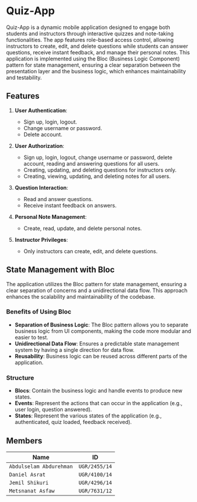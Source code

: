 # Quiz-App

Quiz-App is a dynamic mobile application designed to engage both students and instructors through interactive quizzes and note-taking functionalities. The app features role-based access control, allowing instructors to create, edit, and delete questions while students can answer questions, receive instant feedback, and manage their personal notes. This application is implemented using the Bloc (Business Logic Component) pattern for state management, ensuring a clear separation between the presentation layer and the business logic, which enhances maintainability and testability.

## Features

1. **User Authentication**:
   - Sign up, login, logout.
   - Change username or password.
   - Delete account.

2. **User Authorization**:
   - Sign up, login, logout, change username or password, delete account, reading and answering questions for all users.
   - Creating, updating, and deleting questions for instructors only.
   - Creating, viewing, updating, and deleting notes for all users.

3. **Question Interaction**:
   - Read and answer questions.
   - Receive instant feedback on answers.

4. **Personal Note Management**:
   - Create, read, update, and delete personal notes.
   
5. **Instructor Privileges**:
   - Only instructors can create, edit, and delete questions.

## State Management with Bloc

The application utilizes the Bloc pattern for state management, ensuring a clear separation of concerns and a unidirectional data flow. This approach enhances the scalability and maintainability of the codebase.

### Benefits of Using Bloc

- **Separation of Business Logic**: The Bloc pattern allows you to separate business logic from UI components, making the code more modular and easier to test.
- **Unidirectional Data Flow**: Ensures a predictable state management system by having a single direction for data flow.
- **Reusability**: Business logic can be reused across different parts of the application.

### Structure

- **Blocs**: Contain the business logic and handle events to produce new states.
- **Events**: Represent the actions that can occur in the application (e.g., user login, question answered).
- **States**: Represent the various states of the application (e.g., authenticated, quiz loaded, feedback received).

## Members

| Name                 | ID          |
| -------------------- | ----------- |
| `Abdulselam Abdurehman` | `UGR/2455/14` |
| `Daniel Asrat`           | `UGR/4100/14` |
| `Jemil Shikuri`          | `UGR/4296/14` |
| `Metsnanat Asfaw`        | `UGR/7631/12` |
